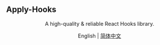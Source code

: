 ## Apply-Hooks

<div align='center'>
A high-quality & reliable React Hooks library.

English | [简体中文](https://github.com/alibaba/hooks/blob/master/README.zh-CN.md)

</div>
